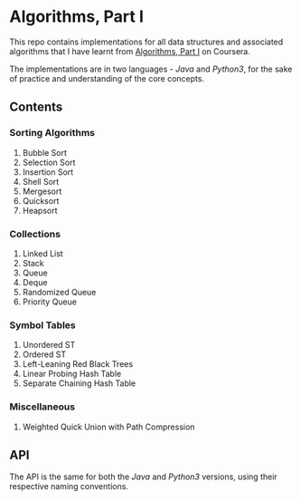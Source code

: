 # Algorithms, Part I
This repo contains implementations for all data structures and associated
algorithms that I have learnt from [Algorithms, Part I](https://www.coursera.org/learn/algorithms-part1)
on Coursera.

The implementations are in two languages - _Java_ and _Python3_, for the sake of practice
and understanding of the core concepts.

## Contents

### Sorting Algorithms
 1. Bubble Sort
 2. Selection Sort
 3. Insertion Sort
 4. Shell Sort
 5. Mergesort
 6. Quicksort
 7. Heapsort

### Collections
 1. Linked List
 2. Stack
 3. Queue
 3. Deque
 5. Randomized Queue
 6. Priority Queue

### Symbol Tables
 1. Unordered ST
 2. Ordered ST
 3. Left-Leaning Red Black Trees
 4. Linear Probing Hash Table
 5. Separate Chaining Hash Table
 
### Miscellaneous
 1. Weighted Quick Union with Path Compression
 
## API
The API is the same for both the _Java_ and _Python3_ versions, using their respective naming
conventions.
